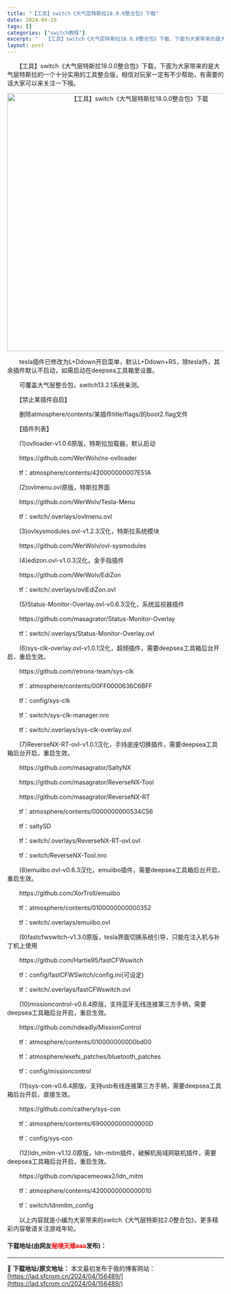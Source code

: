 ```yaml
---
title: "【工具】switch《大气层特斯拉18.0.0整合包》下载"
date: 2024-04-10
tags: []
categories: ["switch教程"]
excerpt: "　　【工具】switch《大气层特斯拉18.0.0整合包》下载，下面为大家带来的是大气层特斯拉的一个十分实用的工具整合版，相信对玩家一定有不少帮助，有需要的话大家可以来关注一下哦。 　　tesla插件已修改为L+Ddown开启菜单，默认L+Ddown+RS，除tesla外，其余插件默认不启动，如需启&hellip;"
layout: post
---
```


 <p>　　【工具】switch《大气层特斯拉18.0.0整合包》下载，下面为大家带来的是大气层特斯拉的一个十分实用的工具整合版，相信对玩家一定有不少帮助，有需要的话大家可以来关注一下哦。</p> <p align="center"><img align="" border="0" src="https://lad.sfcrom.cn/wp-content/uploads/2024/04/20240410_66162f80f308d.webp" width="600" alt="【工具】switch《大气层特斯拉18.0.0整合包》下载" /></p> <p>　　tesla插件已修改为L+Ddown开启菜单，默认L+Ddown+RS，除tesla外，其余插件默认不启动，如需启动在deepsea工具箱里设置。</p> <p>　　可覆盖大气层整合包，switch13.2.1系统亲测。</p> <p>　　【禁止某插件自启】</p> <p>　　删除atmosphere/contents/某插件title/flags/的boot2.flag文件</p> <p>　　【插件列表】</p> <p>　　(1)ovlloader-v1.0.6原版，特斯拉加载器，默认启动</p> <p>　　https://github.com/WerWolv/nx-ovlloader</p> <p>　　tf：atmosphere/contents/420000000007E51A</p> <p>　　(2)ovlmenu.ovl原版，特斯拉界面</p> <p>　　https://github.com/WerWolv/Tesla-Menu</p> <p>　　tf：switch/.overlays/ovlmenu.ovl</p> <p>　　(3)ovlsysmodules.ovl-v1.2.3汉化，特斯拉系统模块</p> <p>　　https://github.com/WerWolv/ovl-sysmodules</p> <p>　　(4)edizon.ovl-v1.0.3汉化，金手指插件</p> <p>　　https://github.com/WerWolv/EdiZon</p> <p>　　tf：switch/.overlays/ovlEdiZon.ovl</p> <p>　　(5)Status-Monitor-Overlay.ovl-v0.6.3汉化，系统监视器插件</p> <p>　　https://github.com/masagrator/Status-Monitor-Overlay</p> <p>　　tf：switch/.overlays/Status-Monitor-Overlay.ovl</p> <p>　　(6)sys-clk-overlay.ovl-v1.0.1汉化，超频插件，需要deepsea工具箱后台开启，重启生效。</p> <p>　　https://github.com/retronx-team/sys-clk</p> <p>　　tf：atmosphere/contents/00FF0000636C6BFF</p> <p>　　tf：config/sys-clk</p> <p>　　tf：switch/sys-clk-manager.nro</p> <p>　　tf：switch/.overlays/sys-clk-overlay.ovl</p> <p>　　(7)ReverseNX-RT-ovl-v1.0.1汉化，手持底座切换插件，需要deepsea工具箱后台开启，重启生效。</p> <p>　　https://github.com/masagrator/SaltyNX</p> <p>　　https://github.com/masagrator/ReverseNX-Tool</p> <p>　　https://github.com/masagrator/ReverseNX-RT</p> <p>　　tf：atmosphere/contents/0000000000534C56</p> <p>　　tf：saltySD</p> <p>　　tf：switch/.overlays/ReverseNX-RT-ovl.ovl</p> <p>　　tf：switch/ReverseNX-Tool.nro</p> <p>　　(8)emuiibo.ovl-v0.6.3汉化，emuiibo插件，需要deepsea工具箱后台开启，重启生效。</p> <p>　　https://github.com/XorTroll/emuiibo</p> <p>　　tf：atmosphere/contents/0100000000000352</p> <p>　　tf：switch/.overlays/emuiibo.ovl</p> <p>　　(9)fastcfwswitch-v1.3.0原版，tesla界面切换系统引导，只能在注入机与补丁机上使用</p> <p>　　https://github.com/Hartie95/fastCFWswitch</p> <p>　　tf：config/fastCFWSwitch/config.ini(可设定)</p> <p>　　tf：switch/.overlays/fastCFWswitch.ovl</p> <p>　　(10)missioncontrol-v0.6.4原版，支持蓝牙无线连接第三方手柄，需要deepsea工具箱后台开启，重启生效。</p> <p>　　https://github.com/ndeadly/MissionControl</p> <p>　　tf：atmosphere/contents/010000000000bd00</p> <p>　　tf：atmosphere/exefs_patches/bluetooth_patches</p> <p>　　tf：config/missioncontrol</p> <p>　　(11)sys-con-v0.6.4原版，支持usb有线连接第三方手柄，需要deepsea工具箱后台开启，直接生效。</p> <p>　　https://github.com/cathery/sys-con</p> <p>　　tf：atmosphere/contents/690000000000000D</p> <p>　　tf：config/sys-con</p> <p>　　(12)ldn_mitm-v1.12.0原版，ldn-mitm插件，破解机局域网联机插件，需要deepsea工具箱后台开启，重启生效。</p> <p>　　https://github.com/spacemeowx2/ldn_mitm</p> <p>　　tf：atmosphere/contents/4200000000000010</p> <p>　　tf：switch/ldnmitm_config</p> <p>　　以上内容就是小编为大家带来的switch《大气层特斯拉2.0整合包》，更多精彩内容敬请关注游戏年轮。</p> <p><h4>下载地址(由网友<font color="red">秘境天缘aaa</font>发布)：</h4></p> 

---
📖 **下载地址/原文地址：** 本文最初发布于我的博客网站：[https://lad.sfcrom.cn/2024/04/156489/](https://lad.sfcrom.cn/2024/04/156489/)
